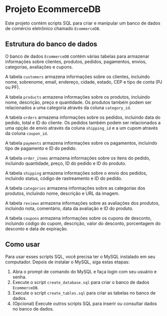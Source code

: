 # Projeto EcommerceDB

Este projeto contém scripts SQL para criar e manipular um banco de dados de comércio eletrônico chamado `EcommerceDB`.

## Estrutura do banco de dados

O banco de dados `EcommerceDB` contém várias tabelas para armazenar informações sobre clientes, produtos, pedidos, pagamentos, envios, categorias, avaliações e cupons.

A tabela `customers` armazena informações sobre os clientes, incluindo nome, sobrenome, email, endereço, cidade, estado, CEP e tipo de conta (PJ ou PF).

A tabela `products` armazena informações sobre os produtos, incluindo nome, descrição, preço e quantidade. Os produtos também podem ser relacionados a uma categoria através da coluna `category_id`.

A tabela `orders` armazena informações sobre os pedidos, incluindo data do pedido, total e ID do cliente. Os pedidos também podem ser relacionados a uma opção de envio através da coluna `shipping_id` e a um cupom através da coluna `coupon_id`.

A tabela `payments` armazena informações sobre os pagamentos, incluindo tipo de pagamento e ID do pedido.

A tabela `order_items` armazena informações sobre os itens do pedido, incluindo quantidade, preço, ID do pedido e ID do produto.

A tabela `shipping` armazena informações sobre o envio dos pedidos, incluindo status, código de rastreamento e ID do pedido.

A tabela `categories` armazena informações sobre as categorias dos produtos, incluindo nome, descrição e URL da imagem.

A tabela `reviews` armazena informações sobre as avaliações dos produtos, incluindo nota, comentário, data da avaliação e ID do produto.

A tabela `coupons` armazena informações sobre os cupons de desconto, incluindo código do cupom, descrição, valor do desconto, porcentagem do desconto e data de expiração.

## Como usar

Para usar esses scripts SQL, você precisa ter o MySQL instalado em seu computador. Depois de instalar o MySQL, siga estas etapas:

1. Abra o prompt de comando do MySQL e faça login com seu usuário e senha.
2. Execute o script `create_database.sql` para criar o banco de dados `EcommerceDB`.
3. Execute o script `create_tables.sql` para criar as tabelas no banco de dados.
4. (Opcional) Execute outros scripts SQL para inserir ou consultar dados no banco de dados.

